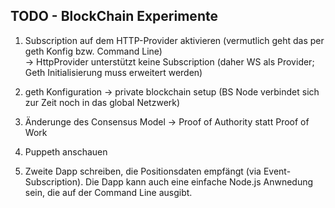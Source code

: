 TODO - BlockChain Experimente
---------------------------------------

1. Subscription auf dem HTTP-Provider aktivieren (vermutlich geht das per geth Konfig bzw. Command Line)  
	-> HttpProvider unterstützt keine Subscription (daher WS als Provider; Geth Initialisierung muss erweitert werden)

2. geth Konfiguration -> private blockchain setup (BS Node verbindet sich zur Zeit noch in das global Netzwerk)

3. Änderunge des Consensus Model -> Proof of Authority statt Proof of Work

4. Puppeth anschauen

5. Zweite Dapp schreiben, die Positionsdaten empfängt (via Event-Subscription). Die Dapp kann auch eine einfache Node.js Anwnedung sein, die auf der Command Line ausgibt. 
